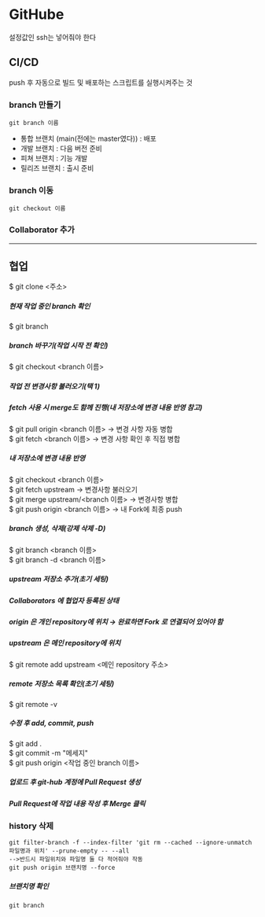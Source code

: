 # GitHube
설정값인 ssh는 넣어줘야 한다
## CI/CD
push 후 자동으로 빌드 및 배포하는 스크립트를 실행시켜주는 것
### branch 만들기
    git branch 이름
- 통합 브랜치 (main(전에는 master였다)) : 배포
- 개발 브랜치 : 다음 버전 준비
- 피쳐 브랜치 : 기능 개발
- 릴리즈 브랜치 : 출시 준비

### branch 이동

    git checkout 이름

### Collaborator 추가

---
## 협업
$ git clone <주소>

##### 현재 작업 중인 branch 확인
$ git branch

##### branch 바꾸기(작업 시작 전 확인)
$ git checkout <branch 이름>

##### 작업 전 변경사항 불러오기(택 1)
##### fetch 사용 시 merge도 함께 진행(내 저장소에 변경 내용 반영 참고)
$ git pull origin <branch 이름> → 변경 사항 자동 병합<br/>
$ git fetch <branch 이름> → 변경 사항 확인 후 직접 병합

##### 내 저장소에 변경 내용 반영
$ git checkout <branch 이름><br/>
$ git fetch upstream → 변경사항 불러오기<br/>
$ git merge upstream/<branch 이름> → 변경사항 병합<br/>
$ git push origin <branch 이름> → 내 Fork에 최종 push<br/>

##### branch 생성, 삭제(강제 삭제 -D)
$ git branch <branch 이름><br/>
$ git branch -d <branch 이름>

##### upstream 저장소 추가(초기 세팅)
##### Collaborators 에 협업자 등록된 상태
##### origin 은 개인 repository에 위치 → 완료하면 Fork 로 연결되어 있어야 함
##### upstream 은 메인 repository에 위치
$ git remote add upstream <메인 repository 주소>

##### remote 저장소 목록 확인(초기 세팅)
$ git remote -v

##### 수정 후 add, commit, push
$ git add . <br/>
$ git commit -m "메세지"<br/>
$ git push origin <작업 중인 branch 이름><br/>

##### 업로드 후 git-hub 계정에 Pull Request 생성
##### Pull Request에 작업 내용 작성 후 Merge 클릭





### history 삭제
    git filter-branch -f --index-filter 'git rm --cached --ignore-unmatch 파일명과 위치' --prune-empty -- --all
    -->반드시 파일위치와 파일명 둘 다 적어줘야 작동
    git push origin 브랜치명 --force
##### 브랜치명 확인
    git branch

